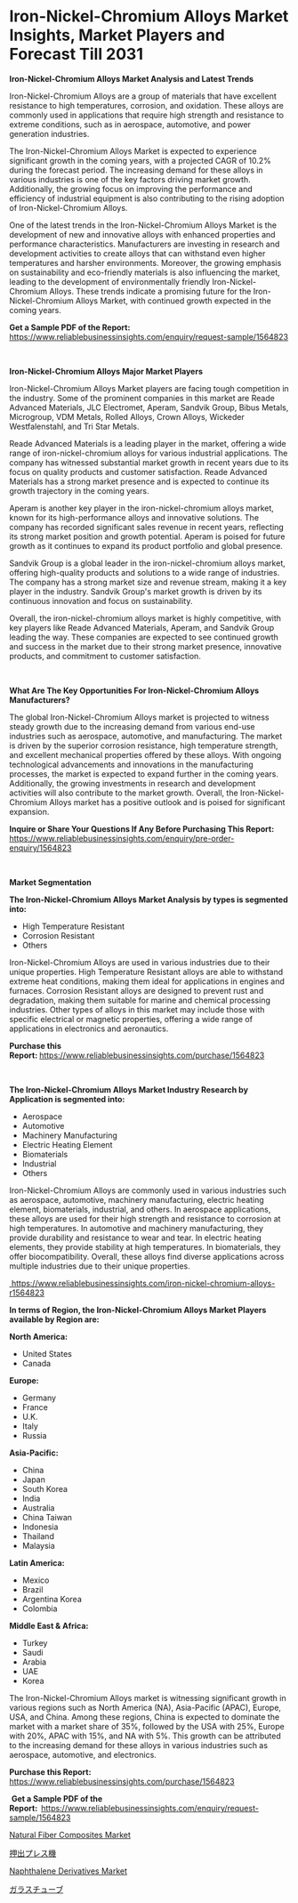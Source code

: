<p><h1>Iron-Nickel-Chromium Alloys Market Insights, Market Players and Forecast Till 2031</h1></p><p><strong>Iron-Nickel-Chromium Alloys Market Analysis and Latest Trends</strong></p>
<p><p>Iron-Nickel-Chromium Alloys are a group of materials that have excellent resistance to high temperatures, corrosion, and oxidation. These alloys are commonly used in applications that require high strength and resistance to extreme conditions, such as in aerospace, automotive, and power generation industries.</p><p>The Iron-Nickel-Chromium Alloys Market is expected to experience significant growth in the coming years, with a projected CAGR of 10.2% during the forecast period. The increasing demand for these alloys in various industries is one of the key factors driving market growth. Additionally, the growing focus on improving the performance and efficiency of industrial equipment is also contributing to the rising adoption of Iron-Nickel-Chromium Alloys.</p><p>One of the latest trends in the Iron-Nickel-Chromium Alloys Market is the development of new and innovative alloys with enhanced properties and performance characteristics. Manufacturers are investing in research and development activities to create alloys that can withstand even higher temperatures and harsher environments. Moreover, the growing emphasis on sustainability and eco-friendly materials is also influencing the market, leading to the development of environmentally friendly Iron-Nickel-Chromium Alloys. These trends indicate a promising future for the Iron-Nickel-Chromium Alloys Market, with continued growth expected in the coming years.</p></p>
<p><strong>Get a Sample PDF of the Report:&nbsp;</strong> <a href="https://www.reliablebusinessinsights.com/enquiry/request-sample/1564823">https://www.reliablebusinessinsights.com/enquiry/request-sample/1564823</a></p>
<p>&nbsp;</p>
<p><strong>Iron-Nickel-Chromium Alloys Major Market Players</strong></p>
<p><p>Iron-Nickel-Chromium Alloys Market players are facing tough competition in the industry. Some of the prominent companies in this market are Reade Advanced Materials, JLC Electromet, Aperam, Sandvik Group, Bibus Metals, Microgroup, VDM Metals, Rolled Alloys, Crown Alloys, Wickeder Westfalenstahl, and Tri Star Metals.</p><p>Reade Advanced Materials is a leading player in the market, offering a wide range of iron-nickel-chromium alloys for various industrial applications. The company has witnessed substantial market growth in recent years due to its focus on quality products and customer satisfaction. Reade Advanced Materials has a strong market presence and is expected to continue its growth trajectory in the coming years.</p><p>Aperam is another key player in the iron-nickel-chromium alloys market, known for its high-performance alloys and innovative solutions. The company has recorded significant sales revenue in recent years, reflecting its strong market position and growth potential. Aperam is poised for future growth as it continues to expand its product portfolio and global presence.</p><p>Sandvik Group is a global leader in the iron-nickel-chromium alloys market, offering high-quality products and solutions to a wide range of industries. The company has a strong market size and revenue stream, making it a key player in the industry. Sandvik Group's market growth is driven by its continuous innovation and focus on sustainability.</p><p>Overall, the iron-nickel-chromium alloys market is highly competitive, with key players like Reade Advanced Materials, Aperam, and Sandvik Group leading the way. These companies are expected to see continued growth and success in the market due to their strong market presence, innovative products, and commitment to customer satisfaction.</p></p>
<p>&nbsp;</p>
<p><strong>What Are The Key Opportunities For Iron-Nickel-Chromium Alloys Manufacturers?</strong></p>
<p><p>The global Iron-Nickel-Chromium Alloys market is projected to witness steady growth due to the increasing demand from various end-use industries such as aerospace, automotive, and manufacturing. The market is driven by the superior corrosion resistance, high temperature strength, and excellent mechanical properties offered by these alloys. With ongoing technological advancements and innovations in the manufacturing processes, the market is expected to expand further in the coming years. Additionally, the growing investments in research and development activities will also contribute to the market growth. Overall, the Iron-Nickel-Chromium Alloys market has a positive outlook and is poised for significant expansion.</p></p>
<p><strong>Inquire or Share Your Questions If Any Before Purchasing This Report:</strong> <a href="https://www.reliablebusinessinsights.com/enquiry/pre-order-enquiry/1564823">https://www.reliablebusinessinsights.com/enquiry/pre-order-enquiry/1564823</a></p>
<p>&nbsp;</p>
<p><strong>Market Segmentation</strong></p>
<p><strong>The Iron-Nickel-Chromium Alloys Market Analysis by types is segmented into:</strong></p>
<p><ul><li>High Temperature Resistant</li><li>Corrosion Resistant</li><li>Others</li></ul></p>
<p><p>Iron-Nickel-Chromium Alloys are used in various industries due to their unique properties. High Temperature Resistant alloys are able to withstand extreme heat conditions, making them ideal for applications in engines and furnaces. Corrosion Resistant alloys are designed to prevent rust and degradation, making them suitable for marine and chemical processing industries. Other types of alloys in this market may include those with specific electrical or magnetic properties, offering a wide range of applications in electronics and aeronautics.</p></p>
<p><strong>Purchase this Report:&nbsp;</strong><a href="https://www.reliablebusinessinsights.com/purchase/1564823">https://www.reliablebusinessinsights.com/purchase/1564823</a></p>
<p>&nbsp;</p>
<p><strong>The Iron-Nickel-Chromium Alloys Market Industry Research by Application is segmented into:</strong></p>
<p><ul><li>Aerospace</li><li>Automotive</li><li>Machinery Manufacturing</li><li>Electric Heating Element</li><li>Biomaterials</li><li>Industrial</li><li>Others</li></ul></p>
<p><p>Iron-Nickel-Chromium Alloys are commonly used in various industries such as aerospace, automotive, machinery manufacturing, electric heating element, biomaterials, industrial, and others. In aerospace applications, these alloys are used for their high strength and resistance to corrosion at high temperatures. In automotive and machinery manufacturing, they provide durability and resistance to wear and tear. In electric heating elements, they provide stability at high temperatures. In biomaterials, they offer biocompatibility. Overall, these alloys find diverse applications across multiple industries due to their unique properties.</p></p>
<p><a href="https://www.reliablebusinessinsights.com/iron-nickel-chromium-alloys-r1564823">&nbsp;https://www.reliablebusinessinsights.com/iron-nickel-chromium-alloys-r1564823</a></p>
<p><strong>In terms of Region, the Iron-Nickel-Chromium Alloys Market Players available by Region are:</strong></p>
<p>
    <p> <strong> North America: </strong>
        <ul>
            <li>United States</li>
            <li>Canada</li>
        </ul>
        </p> 
    <p> <strong> Europe: </strong>
        <ul>
            <li>Germany</li>
            <li>France</li>
            <li>U.K.</li>
            <li>Italy</li>
            <li>Russia</li>
        </ul>
        </p> 
    <p> <strong> Asia-Pacific: </strong>
        <ul>
            <li>China</li>
            <li>Japan</li>
            <li>South Korea</li>
            <li>India</li>
            <li>Australia</li>
            <li>China Taiwan</li>
            <li>Indonesia</li>
            <li>Thailand</li>
            <li>Malaysia</li>
        </ul>
        </p> 
    <p> <strong> Latin America: </strong>
        <ul>
            <li>Mexico</li>
            <li>Brazil</li>
            <li>Argentina Korea</li>
            <li>Colombia</li>
        </ul>
        </p> 
    <p> <strong> Middle East & Africa: </strong>
        <ul>
            <li>Turkey</li>
            <li>Saudi</li>
            <li>Arabia</li>
            <li>UAE</li>
            <li>Korea</li>
        </ul>
    </p>
    </p>
<p><p>The Iron-Nickel-Chromium Alloys market is witnessing significant growth in various regions such as North America (NA), Asia-Pacific (APAC), Europe, USA, and China. Among these regions, China is expected to dominate the market with a market share of 35%, followed by the USA with 25%, Europe with 20%, APAC with 15%, and NA with 5%. This growth can be attributed to the increasing demand for these alloys in various industries such as aerospace, automotive, and electronics.</p></p>
<p><strong>Purchase this Report: </strong><a href="https://www.reliablebusinessinsights.com/purchase/1564823">https://www.reliablebusinessinsights.com/purchase/1564823</a></p>
<p>&nbsp;<strong>Get a Sample PDF of the Report:&nbsp;&nbsp;</strong><a href="https://www.reliablebusinessinsights.com/enquiry/request-sample/1564823">https://www.reliablebusinessinsights.com/enquiry/request-sample/1564823</a></p>
<p><strong></strong></p>
<p><p><a href="https://github.com/khadijahesham19/Market-Research-Report-List-1/blob/main/natural-fiber-composites-market.md">Natural Fiber Composites Market</a></p><p><a href="https://github.com/AbigaleHuel/Market-Research-Report-List-1/blob/main/2947256136054.md">押出プレス機</a></p><p><a href="https://github.com/mhrnetwork1/Market-Research-Report-List-1/blob/main/naphthalene-derivatives-market.md">Naphthalene Derivatives Market</a></p><p><a href="https://github.com/AdellaPrice2023/Market-Research-Report-List-1/blob/main/9075744136053.md">ガラスチューブ</a></p></p>